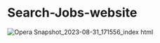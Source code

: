 # Search-Jobs-website

![Opera Snapshot_2023-08-31_171556_index html](https://github.com/Maz801054/Search-Jobs-website/assets/134128123/9bf69a2a-567a-4777-93c2-b8c7f6b20bf1)
